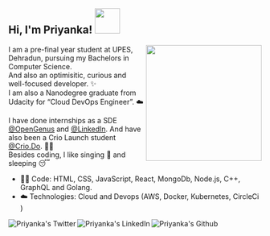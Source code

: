 <h2> Hi, I'm Priyanka! <img src="https://media.giphy.com/media/mGcNjsfWAjY5AEZNw6/giphy.gif" width="50"></h2>

<img align='right' src="https://media.giphy.com/media/ieyl9zmCjO4b4t6qoY/giphy.gif" width="230">

I am a pre-final year student at UPES, Dehradun, pursuing my Bachelors in Computer Science.<br>
And also an optimisitic, curious and well-focused developer. :sparkles: <br>
I am also a Nanodegree graduate from Udacity for “Cloud DevOps Engineer”. :cloud: <br>


I have done internships as a SDE [@OpenGenus](http://www.opengenus.org/) and [@LinkedIn](https://www.linkedin.com/feed/). And have also been a Crio Launch student [@Crio.Do](https://www.crio.do/). :woman_technologist: <br>
Besides coding, I like singing :microphone: and sleeping :sleeping:

- :woman_technologist: Code: HTML, CSS, JavaScript, React, MongoDb, Node.js, C++, GraphQL and Golang.
- :cloud: Technologies: Cloud and Devops (AWS, Docker, Kubernetes, CircleCi ) 

<a href="https://twitter.com/Priyanka__488">
  <img align="left" alt="Priyanka's Twitter" src="https://img.icons8.com/bubbles/50/000000/twitter.png"/>
</a>

<a href="https://www.linkedin.com/in/priyanka488/">
  <img align="left" alt="Priyanka's LinkedIn" src="https://img.icons8.com/bubbles/50/000000/linkedin.png"/>
</a>

<a href="https://github.com/Priyanka488">
  <img align="left" alt="Priyanka's Github" src="https://img.icons8.com/bubbles/50/000000/github.png"/>
</a>

